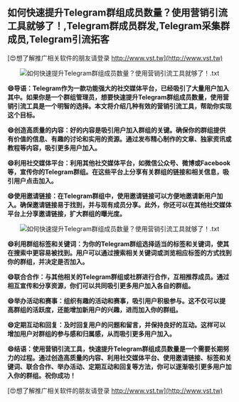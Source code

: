 ## **如何快速提升Telegram群组成员数量？使用营销引流工具就够了！,Telegram群成员群发,Telegram采集群成员,Telegram引流拓客**

[😍想了解推广相关软件的朋友请登录 http://www.vst.tw](http://www.vst.tw)

 <center><img src="https://vst.tw/MP4/tuiguang/png/4.png" alt="如何快速提升Telegram群组成员数量？使用营销引流工具就够了！.txt"></center>

**😄导语：Telegram作为一款功能强大的社交媒体平台，已经吸引了大量用户加入其中。如果你是一个群组管理员，想要快速提升Telegram群组成员数量，使用营销引流工具是一个明智的选择。本文将介绍几种有效的营销引流工具，帮助你实现这个目标。**

**😄创造高质量的内容：好的内容是吸引用户加入群组的关键。确保你的群组提供有价值的信息、有趣的讨论和实用的资源。通过发布精心制作的文章、独家资讯或教程等内容，吸引更多用户加入。**

**😄利用社交媒体平台：利用其他社交媒体平台，如微信公众号、微博或Facebook等，宣传你的Telegram群组。在这些平台上分享有关群组的链接和相关信息，吸引用户点击加入。**

**😄使用邀请链接：在Telegram群组中，使用邀请链接可以方便地邀请新用户加入。确保邀请链接易于找到，并与现有成员分享。此外，你还可以在其他社交媒体平台上分享邀请链接，扩大群组的曝光度。**

 <center><img src="https://vst.tw/MP4/tuiguang/png/7.png" alt="如何快速提升Telegram群组成员数量？使用营销引流工具就够了！.txt"></center>

**😄利用群组标签和关键词：为你的Telegram群组选择适当的标签和关键词，使其在搜索中更容易被找到。用户可以通过搜索相关关键词或浏览相应标签的方式找到你的群组，并决定是否加入。**

**😄联合合作：与其他相关的Telegram群组或社群进行合作，互相推荐成员。通过相互宣传和分享资源，你们可以共同吸引更多用户加入各自的群组。**

**😄举办活动和赛事：组织有趣的活动和赛事，吸引用户积极参与。这不仅可以提高群组的活跃度，还能增加新用户的兴趣，进而加入你的群组。**

**😄定期互动和回复：及时回复用户的问题和留言，并保持良好的互动。这样可以增加用户对群组的参与感和归属感，从而吸引更多用户加入。**

**😄结语：使用营销引流工具，快速提升Telegram群组成员数量是一个需要长期努力的过程。通过创造高质量的内容、利用社交媒体平台、使用邀请链接、标签和关键词、联合合作、举办活动、定期互动和回复等方法，你可以逐渐吸引更多用户加入你的群组。祝你成功！**

[😍想了解推广相关软件的朋友请登录 http://www.vst.tw](http://www.vst.tw)



